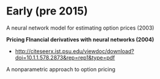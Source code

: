 

# Early (pre 2015)

A neural network model for estimating option prices (2003)

**Pricing FInancial derivatives with neural networks (2004)**
+ http://citeseerx.ist.psu.edu/viewdoc/download?doi=10.1.1.578.2873&rep=rep1&type=pdf

A nonparametric approach to option pricing